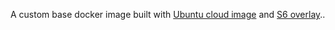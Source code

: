A custom base docker image built with [Ubuntu cloud image](https://cloud-images.ubuntu.com/) and [S6 overlay](https://github.com/just-containers/s6-overlay)..
